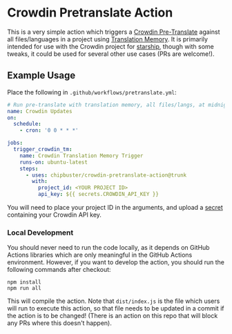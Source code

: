 # Crowdin Pretranslate Action

This is a very simple action which triggers a [Crowdin Pre-Translate](https://support.crowdin.com/enterprise/pre-translation/)
against all files/languages in a project using [Translation Memory](https://support.crowdin.com/enterprise/translation-memory/).
It is primarily intended for use with the Crowdin project for [starship](https://crowdin.com/project/starship-prompt),
though with some tweaks, it could be used for several other use cases (PRs are welcome!).

## Example Usage

Place the following in `.github/workflows/pretranslate.yml`:

```yaml
# Run pre-translate with translation memory, all files/langs, at midnight daily.
name: Crowdin Updates
on:
  schedule:
    - cron: '0 0 * * *'

jobs:
  trigger_crowdin_tm:
    name: Crowdin Translation Memory Trigger
    runs-on: ubuntu-latest
    steps:
      - uses: chipbuster/crowdin-pretranslate-action@trunk
        with:
          project_id: <YOUR PROJECT ID>
          api_key: ${{ secrets.CROWDIN_API_KEY }}
```

You will need to place your project ID in the arguments, and upload a
[secret](https://docs.github.com/en/actions/security-guides/encrypted-secrets)
containing your Crowdin API key.

### Local Development

You should never need to run the code locally, as it depends on GitHub Actions
libraries which are only meaningful in the GitHub Actions environment. However,
if you want to develop the action, you should run the following commands after
checkout:

```
npm install
npm run all
```

This will compile the action. Note that `dist/index.js` is the file which users
will run to execute this action, so that file needs to be updated in a commit
if the action is to be changed! (There is an action on this repo that will
block any PRs where this doesn't happen).
